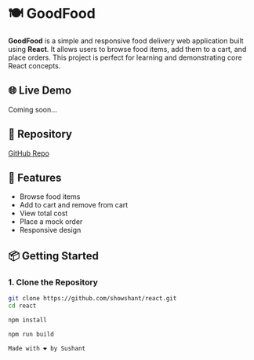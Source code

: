 # 🍽️ GoodFood

**GoodFood** is a simple and responsive food delivery web application built using **React**. It allows users to browse food items, add them to a cart, and place orders. This project is perfect for learning and demonstrating core React concepts.

## 🌐 Live Demo

Coming soon...

## 🔗 Repository

[GitHub Repo](https://github.com/showshant/react)

## 🚀 Features

- Browse food items
- Add to cart and remove from cart
- View total cost
- Place a mock order
- Responsive design

## 📦 Getting Started

### 1. Clone the Repository

```bash
git clone https://github.com/showshant/react.git
cd react

npm install

npm run build

Made with ❤️ by Sushant
```
